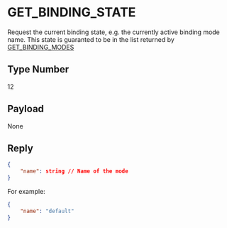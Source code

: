 # GET_BINDING_STATE
Request  the  current  binding state, e.g. the currently active binding mode name.
This state is guaranted to be in the list returned by [GET_BINDING_MODES](./get_binding_modes.md)

## Type Number
12

## Payload
None

## Reply
```json
{
    "name": string // Name of the mode
}
```

For example:
```json
{
    "name": "default"
}
```